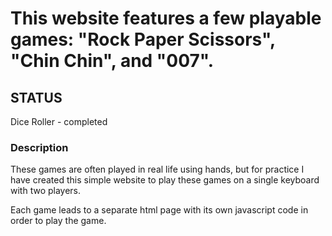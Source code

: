 # This website features a few playable games: "Rock Paper Scissors", "Chin Chin", and "007".

## STATUS
Dice Roller - completed

### Description
These games are often played in real life using hands, but for practice I have created this simple website
to play these games on a single keyboard with two players.

Each game leads to a separate html page with its own javascript code in order to play the game.